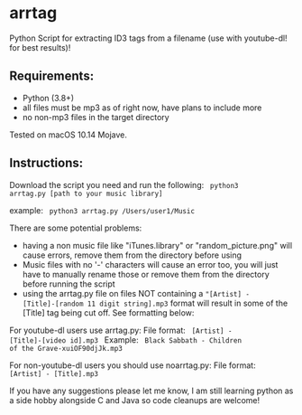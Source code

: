 # arrtag
Python Script for extracting ID3 tags from a filename (use with youtube-dl! for best results)!

## Requirements:
- Python (3.8+)
- all files must be mp3 as of right now, have plans to include more
- no non-mp3 files in the target directory

Tested on macOS 10.14 Mojave.

## Instructions:
Download the script you need and run the following:
<code> python3 arrtag.py [path to your music library] </code>

example:
<code> python3 arrtag.py /Users/user1/Music </code>

There are some potential problems:
- having a non music file like "iTunes.library" or "random_picture.png" will cause errors, remove them from the directory before using
- Music files with no '-' characters will cause an error too, you will just have to manually rename those or remove them from the directory before running the script
- using the arrtag.py file on files NOT containing a <code>"[Artist] - [Title]-[random 11 digit string].mp3</code> format will result in some of the [Title] tag being cut off. See formatting below:

For youtube-dl users use arrtag.py:
File format:
<code> [Artist] - [Title]-[video id].mp3 </code>
Example: <code> Black Sabbath - Children of the Grave-xuiOF90djJk.mp3 </code>

For non-youtube-dl users you should use noarrtag.py:
File format:
<code> [Artist] - [Title].mp3 </code>


If you have any suggestions please let me know, I am still learning python as a side hobby alongside C and Java so code cleanups are welcome!
